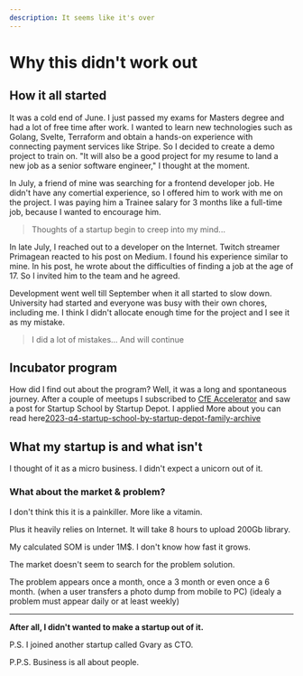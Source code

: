 ```yaml
---
description: It seems like it's over
---
```


# Why this didn't work out

## How it all started

It was a cold end of June. I just passed my exams for Masters degree and had a lot of free time after work. I wanted to learn new technologies such as Golang, Svelte, Terraform and obtain a hands-on experience with connecting payment services like Stripe. So I decided to create a demo project to train on. "It will also be a good project for my resume to land a new job as a senior software engineer," I thought at the moment.&#x20;

In July, a friend of mine was searching for a frontend developer job. He didn't have any comertial experience, so I offered him to work with me on the project. I was paying him a Trainee salary for 3 months like a full-time job, because I wanted to encourage him.&#x20;

> Thoughts of a startup begin to creep into my mind...

In late July, I reached out to a developer on the Internet. Twitch streamer Primagean reacted to his post on Medium. I found his experience similar to mine. In his post, he wrote about the difficulties of finding a job at the age of 17. So I invited him to the team and he agreed.

Development went well till September when it all started to slow down. University had started and everyone was busy with their own chores, including me. I think I didn't allocate enough time for the project and I see it as my mistake.

> I did a lot of mistakes... And will continue

## Incubator program

How did I find out about the program? Well, it was a long and spontaneous journey. After a couple of meetups I subscribed to [CfE Accelerator](https://ucucfe.com.ua/en/) and saw a post for Startup School by Startup Depot. I applied More about you can read here[2023-q4-startup-school-by-startup-depot-family-archive](../../events/2023-q4-startup-school-by-startup-depot-family-archive/ "mention")

## What my startup is and what isn't

I thought of it as a micro business. I didn't expect a unicorn out of it.

### What about the market & problem?

I don't think this it is a painkiller. More like a vitamin.

Plus it heavily relies on Internet. It will take 8 hours to upload 200Gb library.

My calculated SOM is under 1M$. I don't know how fast it grows.

The market doesn't seem to search for the problem solution.

The problem appears once a month, once a 3 month or even once a 6 month. (when a user transfers a photo dump from mobile to PC) (idealy a problem must appear daily or at least weekly)

***

**After all, I didn't wanted to make a startup out of it.**

P.S. I joined another startup called Gvary as CTO.

P.P.S. Business is all about people.


